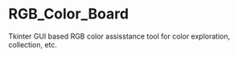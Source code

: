 # RGB_Color_Board
Tkinter GUI based RGB color assisstance tool for color exploration, collection, etc.
